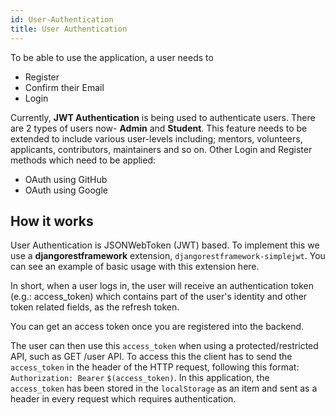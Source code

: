 ```yaml
---
id: User-Authentication
title: User Authentication
---
```


To be able to use the application, a user needs to

- Register
- Confirm their Email
- Login

Currently, **JWT Authentication** is being used to authenticate users. There are 2 types of users now- **Admin** and **Student**. This feature needs to be extended to include various user-levels including; mentors, volunteers, applicants, contributors, maintainers and so on. Other Login and Register methods which need to be applied:

- OAuth using GitHub
- OAuth using Google

## How it works
User Authentication is JSONWebToken (JWT) based. To implement this we use a **djangorestframework** extension, `djangorestframework-simplejwt`. You can see an example of basic usage with this extension here.

In short, when a user logs in, the user will receive an authentication token (e.g.: access_token) which contains part of the user's identity and other token related fields, as the refresh token.

You can get an access token once you are registered into the backend.

The user can then use this `access_token` when using a protected/restricted API, such as GET /user API. To access this the client has to send the `access_token` in the header of the HTTP request, following this format: `Authorization: Bearer` `$(access_token)`. In this application, the `access_token` has been stored in the `localStorage` as an item and sent as a header in every request which requires authentication.
